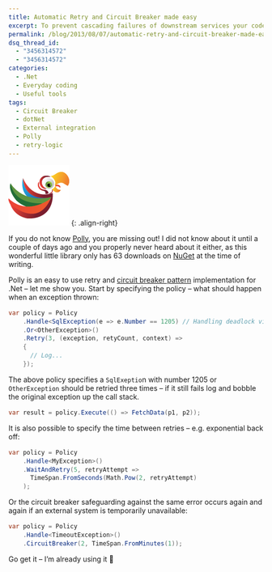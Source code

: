 ```yaml
---
title: Automatic Retry and Circuit Breaker made easy
excerpt: To prevent cascading failures of downstream services your code should implement the circuit breaker pattern
permalink: /blog/2013/08/07/automatic-retry-and-circuit-breaker-made-easy/
dsq_thread_id:
  - "3456314572"
  - "3456314572"
categories:
  - .Net
  - Everyday coding
  - Useful tools
tags:
  - Circuit Breaker
  - dotNet
  - External integration
  - Polly
  - retry-logic
---
```

![Polly logo](/wp-content/uploads/Polly.png)
{: .align-right}

If you do not know [Polly](https://github.com/michael-wolfenden/Polly "Polly source repository and documentation"), you are missing out! I did not know about it until a couple of days ago and you properly never heard about it either, as this wonderful little library only has 63 downloads on [NuGet](https://www.nuget.org/packages/Polly/ "Polly at NuGet.org") at the time of writing.

Polly is an easy to use retry and [circuit breaker pattern](http://en.wikipedia.org/wiki/Circuit_breaker_design_pattern "Circuit breaker design pattern on Wikipedia") implementation for .Net – let me show you.
Start by specifying the policy – what should happen when an exception thrown:

```csharp
var policy = Policy
    .Handle<SqlException(e => e.Number == 1205) // Handling deadlock victim
    .Or<OtherException>()
    .Retry(3, (exception, retyCount, context) =>
    {
      // Log...
    });
```

The above policy specifies a `SqlExeptio`n with number 1205 or `OtherException` should be retried three times – if it still fails log and bobble the original exception up the call stack.

```csharp
var result = policy.Execute(() => FetchData(p1, p2));
```

It is also possible to specify the time between retries – e.g. exponential back off:

```csharp
var policy = Policy
    .Handle<MyException>()
    .WaitAndRetry(5, retryAttempt =>
      TimeSpan.FromSeconds(Math.Pow(2, retryAttempt)
    );
```

Or the circuit breaker safeguarding against the same error occurs again and again if an external system is temporarily unavailable:

```csharp
var policy = Policy
    .Handle<TimeoutException>()
    .CircuitBreaker(2, TimeSpan.FromMinutes(1));
```

Go get it – I’m already using it 🙂
